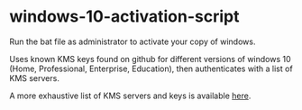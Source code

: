# windows-10-activation-script

Run the bat file as administrator to activate your copy of windows.

Uses known KMS keys found on github for different versions of windows 10 (Home, Professional, Enterprise, Education), then authenticates with a list of KMS servers.


A more exhaustive list of KMS servers and keys is available [here](https://gist.github.com/mokoshalb/b87326bbb62805e94da72f8d0f73f563). 